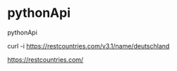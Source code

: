 # pythonApi
pythonApi

curl -i https://restcountries.com/v3.1/name/deutschland

https://restcountries.com/
